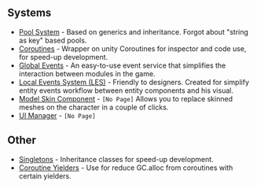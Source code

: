 ## Systems
- [Pool System](Readme/Pool.md) - Based on generics and inheritance. Forgot about "string as key" based pools.
- [Coroutines](Readme/Coroutines.md) - Wrapper on unity Coroutines for inspector and code use, for speed-up development.
- [Global Events](Readme/GlobalEvents.md) - An easy-to-use event service that simplifies the interaction between modules in the game.
- [Local Events System (LES)](Readme/LES.md) - Friendly to designers. Created for simplify entity events workflow between entity components and his visual.
- [Model Skin Component](Readme/README.md) - `[No Page]` Allows you to replace skinned meshes on the character in a couple of clicks.
- [UI Manager](Readme/README.md) - `[No Page]`


## Other
- [Singletons](Readme/Singletons.md) - Inheritance classes for speed-up development.
- [Coroutine Yielders](Readme/Yielders.md) - Use for reduce GC.alloc from coroutines with certain yielders.
